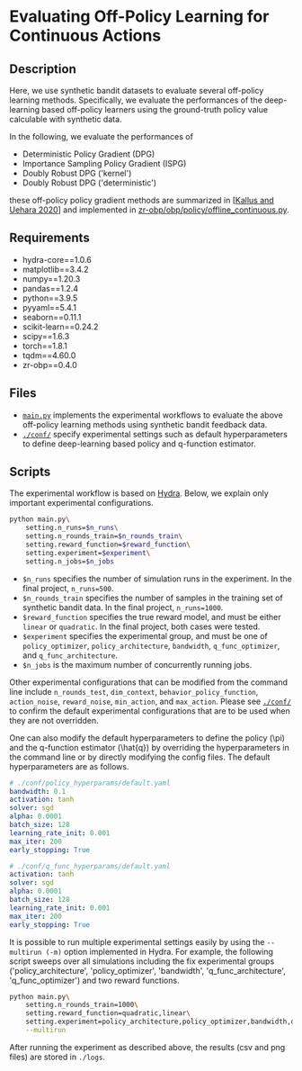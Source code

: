 # Evaluating Off-Policy Learning for Continuous Actions

## Description

Here, we use synthetic bandit datasets to evaluate several off-policy learning methods. Specifically, we evaluate the performances of the deep-learning based off-policy learners using the ground-truth policy value calculable with synthetic data.

In the following, we evaluate the performances of

- Deterministic Policy Gradient (DPG)
- Importance Sampling Policy Gradient (ISPG)
- Doubly Robust DPG ('kernel')
- Doubly Robust DPG ('deterministic')

these off-policy policy gradient methods are summarized in [[Kallus and Uehara 2020](https://papers.nips.cc/paper/2020/hash/75df63609809c7a2052fdffe5c00a84e-Abstract.html)] and implemented in [zr-obp/obp/policy/offline_continuous.py](https://github.com/usaito/zr-obp/blob/continuous/obp/dataset/synthetic_continuous.py).

## Requirements

- hydra-core==1.0.6
- matplotlib==3.4.2
- numpy==1.20.3
- pandas==1.2.4
- python==3.9.5
- pyyaml==5.4.1
- seaborn==0.11.1
- scikit-learn==0.24.2
- scipy==1.6.3
- torch==1.8.1
- tqdm==4.60.0
- zr-obp==0.4.0

## Files

- [`main.py`](./main.py) implements the experimental workflows to evaluate the above off-policy learning methods using synthetic bandit feedback data.
- [`./conf/`](./conf/) specify experimental settings such as default hyperparameters to define deep-learning based policy and q-function estimator.

## Scripts

The experimental workflow is based on [Hydra](https://github.com/facebookresearch/hydra).
Below, we explain only important experimental configurations.


```bash
python main.py\
    setting.n_runs=$n_runs\
    setting.n_rounds_train=$n_rounds_train\
    setting.reward_function=$reward_function\
    setting.experiment=$experiment\
    setting.n_jobs=$n_jobs
```

- `$n_runs` specifies the number of simulation runs in the experiment. In the final project, `n_runs=500`.
- `$n_rounds_train` specifies the number of samples in the training set of synthetic bandit data. In the final project, `n_runs=1000`.
- `$reward_function` specifies the true reward model, and must be either `linear` or `quadratic`. In the final project, both cases were tested.
- `$experiment` specifies the experimental group, and must be one of `policy_optimizer`, `policy_architecture`, `bandwidth`, `q_func_optimizer`, and `q_func_architecture`.
- `$n_jobs` is the maximum number of concurrently running jobs.

Other experimental configurations that can be modified from the command line include `n_rounds_test`, `dim_context`, `behavior_policy_function`, `action_noise`, `reward_noise`, `min_action`, and `max_action`. Please see [`./conf/`](./conf/) to confirm the default experimental configurations that are to be used when they are not overridden.

One can also modify the default hyperparameters to define the policy (\pi) and the q-function estimator (\hat{q}) by overriding the hyperparameters in the command line or by directly modifying the config files. The default hyperparameters are as follows.

```yaml
# ./conf/policy_hyperparams/default.yaml
bandwidth: 0.1
activation: tanh
solver: sgd
alpha: 0.0001
batch_size: 128
learning_rate_init: 0.001
max_iter: 200
early_stopping: True
```

```yaml
# ./conf/q_func_hyperparams/default.yaml
activation: tanh
solver: sgd
alpha: 0.0001
batch_size: 128
learning_rate_init: 0.001
max_iter: 200
early_stopping: True
```


It is possible to run multiple experimental settings easily by using the `--multirun (-m)` option implemented in Hydra.
For example, the following script sweeps over all simulations including the fix experimental groups ('policy_architecture', 'policy_optimizer', 'bandwidth', 'q_func_architecture', 'q_func_optimizer') and two reward functions.

```bash
python main.py\
    setting.n_rounds_train=1000\
    setting.reward_function=quadratic,linear\
    setting.experiment=policy_architecture,policy_optimizer,bandwidth,q_func_architecture,q_func_optimizer,cross_fitting\
    --multirun
```

After running the experiment as described above, the results (csv and png files) are stored in `./logs`.
